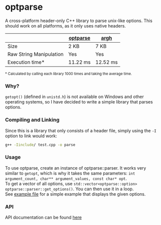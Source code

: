 # optparse
A cross-platform header-only C++ library to parse unix-like options. This should work on all platforms, as it only uses native headers.

| | [optparse](https://github.com/y21/optparse) | [argh](https://github.com/aardvarkk/argh) |
|-|------------|---------------|
| Size | 2 KB | 7 KB |
| Raw String Manipulation | Yes | Yes |
| Execution time\* | 11.22 ms | 12.52 ms

<sub>\* Calculated by calling each library 1000 times and taking the average time.</sub>

### Why?
`getopt()` (defined in `unistd.h`) is not available on Windows and other operating systems, so I have decided to write a simple library that parses options.

### Compiling and Linking
Since this is a library that only consists of a header file, simply using the `-I` option to link would work:
```sh
g++ -Iinclude/ test.cpp -o parse
```

### Usage
To use optparse, create an instance of optparse::parser. It works very similar to `getopt`, which is why it takes the same parameters: `int argument_count, char** argument_values, const char* opt`. <br/>
To get a vector of all options, use `std::vector<optparse::option> optparse::parser::get_options()`. You can then use it in a loop. <br/>
See [example file](https://github.com/y21/optparse/blob/master/test.cpp) for a simple example that displays the given options.

### API
API documentation can be found [here](https://y21.github.io/optparse)
